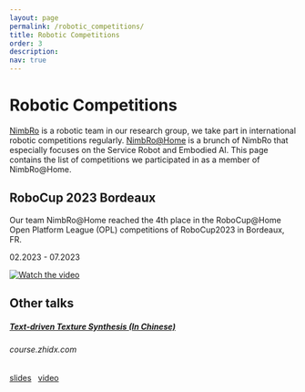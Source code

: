 ```yaml
---
layout: page
permalink: /robotic_competitions/
title: Robotic Competitions
order: 3
description: 
nav: true
---
```


# Robotic Competitions

[NimbRo](https://www.ais.uni-bonn.de/nimbro/) is a robotic team in our research group, we take part in international robotic competitions regularly. [NimbRo@Home](https://www.ais.uni-bonn.de/nimbro/@Home/) is a brunch of NimbRo that especially focuses on the Service Robot and Embodied AI. This page contains the list of competitions we participated in as a member of NimbRo@Home.

## RoboCup 2023 Bordeaux

Our team NimbRo@Home reached the 4th place in the RoboCup@Home Open Platform League (OPL) competitions of RoboCup2023 in Bordeaux, FR.

02.2023 - 07.2023

[![Watch the video](https://img.youtube.com/vi/gyJDGrbLknI/0.jpg)](https://www.youtube.com/watch?v=fMhtsJv4SAE&t=2s)



## Other talks

<div class="card mt-3">
    <div class="p-3">
        <div class="row">
                <div class="col-sm-12">
                    <h5 class="card-title"><a href="https://course.zhidx.com/c/ZmExY2QyZjIyOWJlZTU1YTkxZTM=" target="_blank" rel="noopener noreferrer">Text-driven Texture Synthesis (In Chinese)</a></h5>
                </div>
            </div>
            <div class="row">
                <div class="col-sm-9">
                    <h6 class="card-title font-italic">course.zhidx.com</h6>
                </div>
                <div class="col-sm-3">
                    <a href="https://drive.google.com/file/d/1q5SK5V9HVW3mKMac3qoYvS6clPULYEeS/view?usp=sharing" target="_blank" rel="noopener noreferrer">slides</a>
                    &nbsp;
                    <a href="https://course.zhidx.com/c/ZmExY2QyZjIyOWJlZTU1YTkxZTM=" target="_blank" rel="noopener noreferrer">video</a>
                </div>
            </div>
    
  </div>
</div>